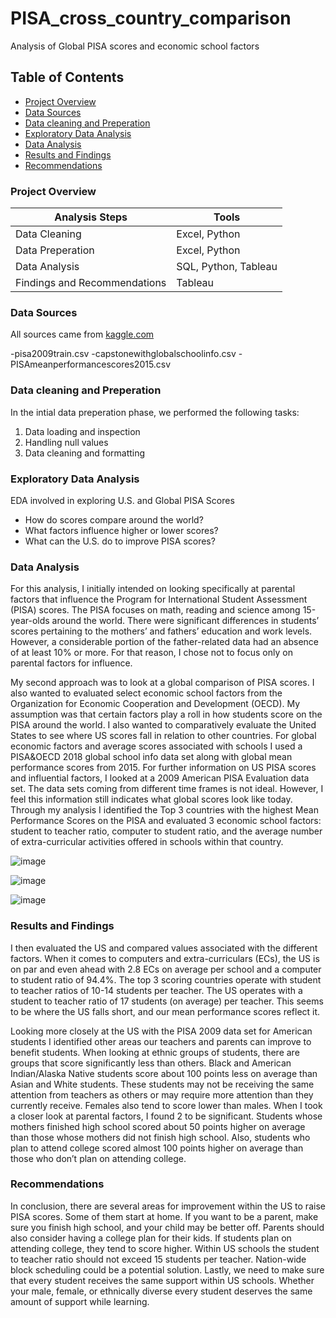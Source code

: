 # PISA_cross_country_comparison
Analysis of Global PISA scores and economic school factors

## Table of Contents

- [Project Overview](#project-overview)
- [Data Sources](#data-sources)
- [Data cleaning and Preperation](#data-cleaning-and-preperation)
- [Exploratory Data Analysis](#exploratory-data-analysis)
- [Data Analysis](#data-analysis)
- [Results and Findings](#results-and-findings)
- [Recommendations](#recommendations)


### Project Overview

|Analysis Steps|Tools|
|--------------|-----|
|Data Cleaning|Excel, Python|
|Data Preperation|Excel, Python|
|Data Analysis|SQL, Python, Tableau|
|Findings and Recommendations|Tableau|


### Data Sources

All sources came from [kaggle.com](https://www.kaggle.com)

-pisa2009train.csv
-capstonewithglobalschoolinfo.csv
-PISAmeanperformancescores2015.csv

### Data cleaning and Preperation

In the intial data preperation phase, we performed the following tasks:
1. Data loading and inspection
2. Handling null values
3. Data cleaning and formatting

### Exploratory Data Analysis

EDA involved in exploring U.S. and Global PISA Scores

- How do scores compare around the world?
- What factors influence higher or lower scores?
- What can the U.S. do to improve PISA scores?

### Data Analysis

For this analysis, I initially intended on looking specifically at parental factors that influence the Program for International Student Assessment (PISA) scores. The PISA focuses on math, reading and science among 15-year-olds around the world. There were significant differences in students’ scores pertaining to the mothers’ and fathers’ education and work levels. However, a considerable portion of the father-related data had an absence of at least 10% or more. For that reason, I chose not to focus only on parental factors for influence. 

My second approach was to look at a global comparison of PISA scores. I also wanted to evaluated select economic school factors from the Organization for Economic Cooperation and Development (OECD). My assumption was that certain factors play a roll in how students score on the PISA around the world. I also wanted to comparatively evaluate the United States to see where US scores fall in relation to other countries. 
For global economic factors and average scores associated with schools I used a PISA&OECD 2018 global school info data set along with global mean performance scores from 2015. For further information on US PISA scores and influential factors, I looked at a 2009 American PISA Evaluation data set. The data sets coming from different time frames is not ideal. However, I feel this information still indicates what global scores look like today. 
Through my analysis I identified the Top 3 countries with the highest Mean Performance Scores on the PISA and evaluated 3 economic school factors: student to teacher ratio, computer to student ratio, and the average number of extra-curricular activities offered in schools within that country.

![image](https://github.com/lilligubran/PISA_cross_country_comparison/assets/155771979/5bb552cf-d3e4-45a2-a613-3296783bd5c8)

![image](https://github.com/lilligubran/PISA_cross_country_comparison/assets/155771979/5079312b-2811-4947-9558-4cc12f64986a)

![image](https://github.com/lilligubran/PISA_cross_country_comparison/assets/155771979/af80586a-1f46-4284-9e22-648f36f7c604)


### Results and Findings

I then evaluated the US and compared values associated with the different factors. When it comes to computers and extra-curriculars (ECs), the US is on par and even ahead with 2.8 ECs on average per school and a computer to student ratio of 94.4%. The top 3 scoring countries operate with student to teacher ratios of 10-14 students per teacher.  The US operates with a student to teacher ratio of 17 students (on average) per teacher. This seems to be where the US falls short, and our mean performance scores reflect it. 

Looking more closely at the US with the PISA 2009 data set for American students I identified other areas our teachers and parents can improve to benefit students. When looking at ethnic groups of students, there are groups that score significantly less than others. Black and American Indian/Alaska Native students score about 100 points less on average than Asian and White students. These students may not be receiving the same attention from teachers as others or may require more attention than they currently receive. Females also tend to score lower than males. When I took a closer look at parental factors, I found 2 to be significant. Students whose mothers finished high school scored about 50 points higher on average than those whose mothers did not finish high school. Also, students who plan to attend college scored almost 100 points higher on average than those who don’t plan on attending college. 

### Recommendations

In conclusion, there are several areas for improvement within the US to raise PISA scores. Some of them start at home. If you want to be a parent, make sure you finish high school, and your child may be better off. Parents should also consider having a college plan for their kids. If students plan on attending college, they tend to score higher. Within US schools the student to teacher ratio should not exceed 15 students per teacher. Nation-wide block scheduling could be a potential solution. Lastly, we need to make sure that every student receives the same support within US schools. Whether your male, female, or ethnically diverse every student deserves the same amount of support while learning. 



